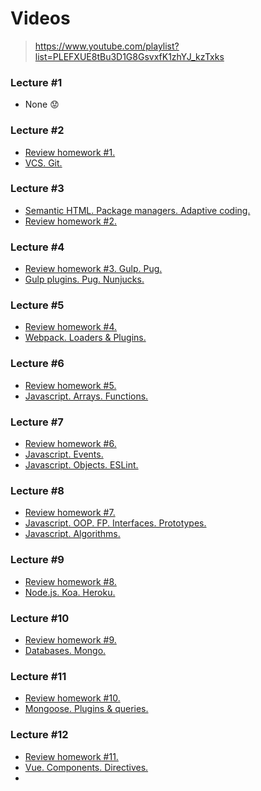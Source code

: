# Videos

> https://www.youtube.com/playlist?list=PLEFXUE8tBu3D1G8GsvxfK1zhYJ_kzTxks

### Lecture #1
- None :worried:

### Lecture #2
- [Review homework #1.](https://www.youtube.com/watch?v=QAYNYM5fJGQ)
- [VCS. Git.](https://www.youtube.com/watch?v=UFUBDXMJudQ)

### Lecture #3
- [Semantic HTML. Package managers. Adaptive coding.](https://www.youtube.com/watch?v=mW9OSWx1P-Q)
- [Review homework #2.](https://www.youtube.com/watch?v=KkBEBzjotVE)

### Lecture #4
- [Review homework #3. Gulp. Pug.](https://www.youtube.com/watch?v=FGsypGc3ysw)
- [Gulp plugins. Pug. Nunjucks.](https://www.youtube.com/watch?v=TVyadjSfJaM)

### Lecture #5
- [Review homework #4.](https://www.youtube.com/watch?v=5RqVfPPeoxk)
- [Webpack. Loaders & Plugins.](https://www.youtube.com/watch?v=MtglciupwoI)

### Lecture #6
- [Review homework #5.](https://www.youtube.com/watch?v=LSOX1qdq3is)
- [Javascript. Arrays. Functions.](https://www.youtube.com/watch?v=6pdrdtbNFEA)

### Lecture #7
- [Review homework #6.](https://www.youtube.com/watch?v=SLndFPAMmAA)
- [Javascript. Events.](https://www.youtube.com/watch?v=V8BHS7DxpEc)
- [Javascript. Objects. ESLint.](https://www.youtube.com/watch?v=ZRlEqbSpxlo)

### Lecture #8
- [Review homework #7.](https://www.youtube.com/watch?v=TMMv8c_h1K4)
- [Javascript. OOP. FP. Interfaces. Prototypes.](https://www.youtube.com/watch?v=VIduAV6RJz4)
- [Javascript. Algorithms.](https://www.youtube.com/watch?v=L6_YVuv0sr8)

### Lecture #9
- [Review homework #8.](https://www.youtube.com/watch?v=Yf1q-sdgC5s)
- [Node.js. Koa. Heroku.](https://www.youtube.com/watch?v=_0KQeNrvmOg)

### Lecture #10
- [Review homework #9.](https://www.youtube.com/watch?v=1K3v7Z6qyM0)
- [Databases. Mongo.](https://www.youtube.com/watch?v=fmFzMTgdhdE)

### Lecture #11
- [Review homework #10.](https://www.youtube.com/watch?v=Fb1Uz3KHk1k)
- [Mongoose. Plugins & queries.](https://www.youtube.com/watch?v=-VBjrW_SXcw)

### Lecture #12
- [Review homework #11.](https://www.youtube.com/watch?v=)
- [Vue. Components. Directives.](https://www.youtube.com/watch?v=)
- [](https://www.youtube.com/watch?v=)
